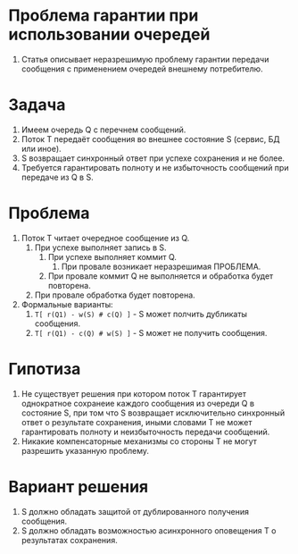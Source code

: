 # Проблема гарантии при использовании очередей

1. Статья описывает неразрешимую проблему гарантии передачи сообщения с применением очередей внешнему потребителю.



# Задача

1. Имеем очередь Q с перечнем сообщений.
0. Поток T передаёт сообщения во внешнее состояние S (сервис, БД или иное).
0. S возвращает синхронный ответ при успехе сохранения и не более.
0. Требуется гарантировать полноту и не избыточность сообщений при передаче из Q в S.



# Проблема

1. Поток Т читает очередное сообщение из Q.
    1. При успехе выполняет запись в S.
        1. При успехе выполняет коммит Q.
            1. При провале возникает неразрешимая ПРОБЛЕМА.
        0. При провале коммит Q не выполняется и обработка будет повторена.
    0. При провале обработка будет повторена.
0. Формальные варианты:
    1. ```T[ r(Q1) - w(S) # c(Q) ]``` - S может полчить дубликаты сообщения.
    0. ```T[ r(Q1) - c(Q) # w(S) ]``` - S может не получить сообщения.



# Гипотиза

1. Не существует решения при котором поток Т гарантирует однократное сохранеие каждого сообщения 
из очереди Q в состояние S, при том что S возвращает исключительно синхронный ответ о результате 
сохранения, иными словами T не может гарантировать полноту и неизбыточность передачи сообщений.
2. Никакие компенсаторные механизмы со стороны Т не могут разрешить указанную проблему.


# Вариант решения

1. S должно обладать защитой от дублированного получения сообщения.
0. S должно обладать возможностью асинхронного оповещения T о результатах сохранения.
